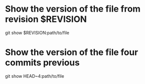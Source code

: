 
# Show the version of the file from revision $REVISION
git show $REVISION:path/to/file

# Show the version of the file four commits previous
git show HEAD~4:path/to/file
